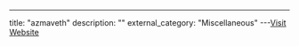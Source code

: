 ---
title: "azmaveth"
description: ""
external_category: "Miscellaneous"
---[Visit Website](https://github.com/azmaveth)

